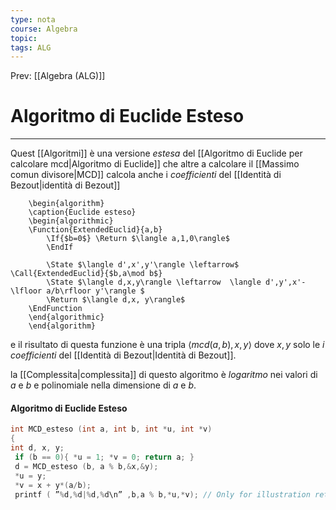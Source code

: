 ```yaml
---
type: nota
course: Algebra
topic: 
tags: ALG
---
```


Prev: [[Algebra (ALG)]]

# Algoritmo di Euclide Esteso
---
Quest [[Algoritmi]] è una versione _estesa_ del [[Algoritmo di Euclide per calcolare mcd|Algoritmo di Euclide]] che altre a calcolare il [[Massimo comun divisore|MCD]] calcola anche i _coefficienti_ del [[Identità di Bezout|identità di  Bezout]]

```pseudo
	\begin{algorithm}
	\caption{Euclide esteso}
	\begin{algorithmic}
	\Function{ExtendedEuclid}{a,b}
		\If{$b=0$} \Return $\langle a,1,0\rangle$
		\EndIf
		
		\State $\langle d',x',y'\rangle \leftarrow$ \Call{ExtendedEuclid}{$b,a\mod b$}
		\State $\langle d,x,y\rangle \leftarrow  \langle d',y',x'-\lfloor a/b\rfloor y'\rangle $
		\Return $\langle d,x, y\rangle$
	\EndFunction
	\end{algorithmic}
	\end{algorithm} 
```
e il risultato di questa funzione è una tripla $\langle mcd(a,b),x,y \rangle$ dove $x,y$ solo le _i coefficienti_ del [[Identità di Bezout|Identità di Bezout]]. 

la [[Complessita|complessita]] di questo algoritmo è _logaritmo_ nei valori di $a$ e $b$ e polinomiale nella dimensione di $a$ e $b$.


#### Algoritmo di Euclide Esteso
```C
int MCD_esteso (int a, int b, int *u, int *v) 
{ 
int d, x, y;
 if (b == 0){ *u = 1; *v = 0; return a; } 
 d = MCD_esteso (b, a % b,&x,&y); 
 *u = y;
 *v = x + y*(a/b); 
 printf ( ”%d,%d|%d,%d\n” ,b,a % b,*u,*v); // Only for illustration return d;
```